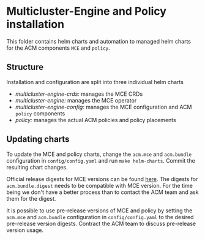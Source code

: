 # Multicluster-Engine and Policy installation

This folder contains helm charts and automation to managed helm charts for the ACM components `MCE` and `policy`.

## Structure

Installation and configuration are split into three individual helm charts

* *multicluster-engine-crds:* manages the MCE CRDs
* *multicluster-engine:* manages the MCE operator
* *multicluster-engine-config:* manages the MCE configuration and ACM `policy` components
* *policy:* manages the actual ACM policies and policy placements

## Updating charts

To update the MCE and policy charts, change the `acm.mce` and `acm.bundle` configuration in `config/config.yaml` and run `make helm-charts`. Commit the resulting chart changes.

Official release digests for MCE versions can be found [here](https://catalog.redhat.com/software/containers/multicluster-engine/mce-operator-bundle/6160406290fb938ecf6009c6). The digests for `acm.bundle.digest` needs to be compatible with MCE version. For the time being we don't have a better process than to contact the ACM team and ask them for the digest.

It is possible to use pre-release versions of MCE and policy by setting the `acm.mce` and `acm.bundle` configuration in `config/config.yaml` to the desired pre-release version digests. Contract the ACM team to discuss pre-release version usage.

